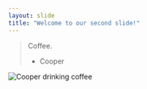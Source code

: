 ```yaml
---
layout: slide
title: "Welcome to our second slide!"
---
```

> Coffee.
> - Cooper

![Cooper drinking coffee](https://media.giphy.com/media/Vo6xlTxdhpAoU/giphy.gif)
